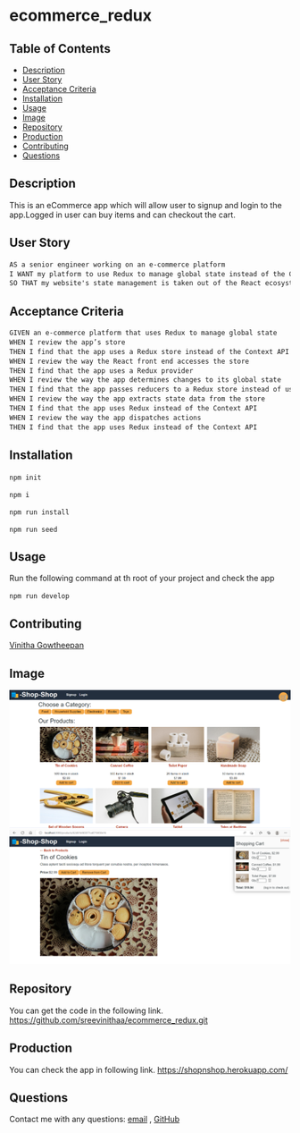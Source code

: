 # ecommerce_redux

## Table of Contents

- [Description](#description)
- [User Story](#user-story)
- [Acceptance Criteria](#acceptance-criteria)
- [Installation](#installation)
- [Usage](#usage)
- [Image](#image)
- [Repository](#repository)
- [Production](#production)
- [Contributing](#contributing)
- [Questions](#questions)

## Description

 This is an eCommerce app which will allow user to signup and login to the app.Logged in user can buy items and can checkout the cart. 

## User Story


```md
AS a senior engineer working on an e-commerce platform
I WANT my platform to use Redux to manage global state instead of the Context API
SO THAT my website's state management is taken out of the React ecosystem
```

## Acceptance Criteria

```md
GIVEN an e-commerce platform that uses Redux to manage global state
WHEN I review the app’s store
THEN I find that the app uses a Redux store instead of the Context API
WHEN I review the way the React front end accesses the store
THEN I find that the app uses a Redux provider
WHEN I review the way the app determines changes to its global state
THEN I find that the app passes reducers to a Redux store instead of using the Context API
WHEN I review the way the app extracts state data from the store
THEN I find that the app uses Redux instead of the Context API
WHEN I review the way the app dispatches actions
THEN I find that the app uses Redux instead of the Context API
```

## Installation

`npm init`

`npm i`

`npm run install`

`npm run seed`



## Usage

Run the following command at th root of your project and check the app

`npm run develop`


## Contributing

[Vinitha Gowtheepan](https://github.com/sreevinithaa)

## Image

![screendhot_1](./client/src/components/img/screenshot1.png)
![screendhot_2](./client/src/components/img/screenshot2.png)


## Repository

You can get the code in the following link. https://github.com/sreevinithaa/ecommerce_redux.git

## Production

You can check the app in following link. https://shopnshop.herokuapp.com/


## Questions

Contact me with any questions: [email](mailto:sreevinithaa@gmail.com) , [GitHub](https://github.com/sreevinithaa)<br />



